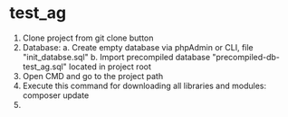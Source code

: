 # test_ag

1. Clone project from git clone button
2. Database:
    a. Create empty database via phpAdmin or CLI, file "init_databse.sql"
    b. Import precompiled database "precompiled-db-test_ag.sql" located in project root
3. Open CMD and go to the project path
4. Execute this command for downloading all libraries and modules: composer update
5.  